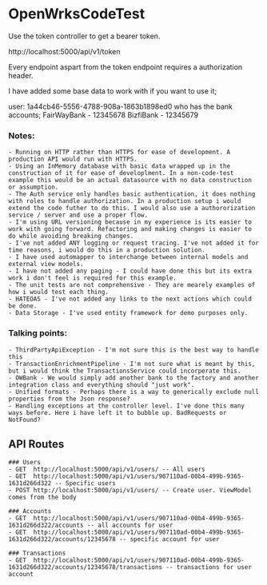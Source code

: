 # OpenWrksCodeTest

Use the token controller to get a bearer token.

http://localhost:5000/api/v1/token

Every endpoint aspart from the token endpoint requires a authorization header.

I have added some base data to work with if you want to use it;

user: 1a44cb46-5556-4788-908a-1863b1898ed0
who has the bank accounts;
FairWayBank - 12345678
BizfiBank - 12345679

### Notes: 
	- Running on HTTP rather than HTTPS for ease of development. A production API would run with HTTPS.
	- Using an InMemory database with basic data wrapped up in the construction of it for ease of developlment. In a non-code-test example this would be an actual datasource with no data construction or assumption.
	- The Auth service only handles basic authentication, it does nothing with roles to handle authorization. In a production setup i would extend the code futher to do this. I would also use a authororization service / server and use a proper flow.
	- I'm using URL versioning because in my experience is its easier to work with going forward. Refactoring and making changes is easier to do while avoiding breaking changes. 
	- I've not added ANY logging or request tracing. I've not added it for time reasons, i would do this in a production solution.
	- I have used automapper to interchange between internal models and external view models.
	- I have not added any paging - I could have done this but its extra work i don't feel is required for this example.
	- The unit tests are not comprehensive - They are mearely examples of how i would test each thing.
	- HATEOAS - I've not added any links to the next actions which could be done.
	- Data Storage - I've used entity framework for demo purposes only.

### Talking points: 
	- ThirdPartyApiException - I'm not sure this is the best way to handle this
	- TransactionEnrichmentPipeline - I'm not sure what is meant by this, but i would think the TransactionsService could incorperate this.
	- OWBank - We would simply add another bank to the factory and another integration class and everything should "just work".
	- Unified formats - Perhaps there is a way to generically exclude null properties from the Json response?
	- Handling exceptions at the controller level. I've done this many ways before. Here i have left it to bubble up. BadRequests or NotFound?
	
## API Routes
	### Users
	- GET  http://localhost:5000/api/v1/users/ -- All users
	- GET  http://localhost:5000/api/v1/users/907110ad-00b4-499b-9365-1631d266d322 -- Specific users
	- POST http://localhost:5000/api/v1/users/ -- Create user. ViewModel comes from the body

	### Accounts
	- GET  http://localhost:5000/api/v1/users/907110ad-00b4-499b-9365-1631d266d322/accounts -- all accounts for user
	- GET  http://localhost:5000/api/v1/users/907110ad-00b4-499b-9365-1631d266d322/accounts/12345678 -- specific account for user

	### Transactions
	- GET  http://localhost:5000/api/v1/users/907110ad-00b4-499b-9365-1631d266d322/accounts/12345678/transactions -- transactions for user account